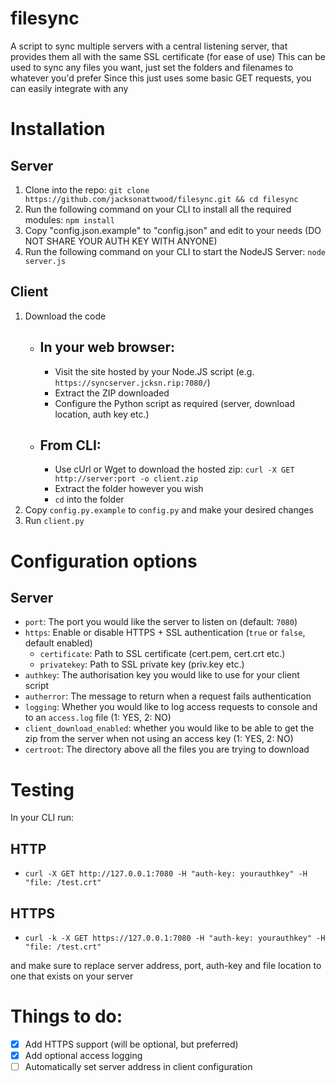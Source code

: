# filesync
 
 
 A script to sync multiple servers with a central listening server, that provides them all with the same SSL certificate (for ease of use)
 This can be used to sync any files you want, just set the folders and filenames to whatever you'd prefer
 Since this just uses some basic GET requests, you can easily integrate with any 

# Installation

## Server
1. Clone into the repo: `git clone https://github.com/jacksonattwood/filesync.git && cd filesync`
2. Run the following command on your CLI to install all the required modules: `npm install`
3. Copy "config.json.example" to "config.json" and edit to your needs (DO NOT SHARE YOUR AUTH KEY WITH ANYONE)
4. Run the following command on your CLI to start the NodeJS Server: `node server.js`

## Client
1. Download the code
    - ## In your web browser: 
        - Visit the site hosted by your Node.JS script (e.g. `https://syncserver.jcksn.rip:7080/`)
        - Extract the ZIP downloaded
        - Configure the Python script as required (server, download location, auth key etc.)
    - ## From CLI:
        - Use cUrl or Wget to download the hosted zip: `curl -X GET http://server:port -o client.zip`
        - Extract the folder however you wish
        - `cd` into the folder
2. Copy `config.py.example` to `config.py` and make your desired changes
3. Run `client.py`

# Configuration options
## Server
- `port`: The port you would like the server to listen on (default: `7080`)
- `https`: Enable or disable HTTPS + SSL authentication (`true` or `false`, default enabled)
    - `certificate`: Path to SSL certificate (cert.pem, cert.crt etc.)
    - `privatekey`: Path to SSL private key (priv.key etc.)
- `authkey`: The authorisation key you would like to use for your client script
- `autherror`: The message to return when a request fails authentication
- `logging`: Whether you would like to log access requests to console and to an `access.log` file (1: YES, 2: NO)
- `client_download_enabled`: whether you would like to be able to get the zip from the server when not using an access key (1: YES, 2: NO)
- `certroot`: The directory above all the files  you are trying to download

# Testing
In your CLI run: 
## HTTP
- `curl -X GET http://127.0.0.1:7080 -H "auth-key: yourauthkey" -H "file: /test.crt"` 
## HTTPS
- `curl -k -X GET https://127.0.0.1:7080 -H "auth-key: yourauthkey" -H "file: /test.crt"`

and make sure to replace server address, port, auth-key and file location to one that exists on your server

# Things to do:
- [x] Add HTTPS support (will be optional, but preferred)
- [x] Add optional access logging
- [ ] Automatically set server address in client configuration